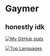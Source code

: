 # Gaymer
## honestly idk

[![My GitHub stats](https://github-readme-stats.vercel.app/api?username=desecaw13&count_private=true&show_icons=true&theme=slateorange)](https://github.com/anuraghazra/github-readme-stats)

[![Top Languages](https://github-readme-stats.vercel.app/api/top-langs/?username=desecaw13&layout=compact&count_private=true&theme=slateorange&langs_count=666)](https://github.com/anuraghazra/github-readme-stats)
